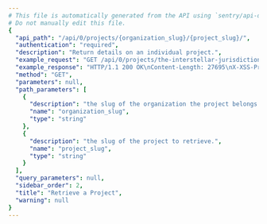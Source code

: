```yaml
---
# This file is automatically generated from the API using `sentry/api-docs/generator.py.`
# Do not manually edit this file.
{
  "api_path": "/api/0/projects/{organization_slug}/{project_slug}/", 
  "authentication": "required", 
  "description": "Return details on an individual project.", 
  "example_request": "GET /api/0/projects/the-interstellar-jurisdiction/pump-station/ HTTP/1.1\nHost: sentry.io\nAuthorization: Bearer <token>", 
  "example_response": "HTTP/1.1 200 OK\nContent-Length: 27695\nX-XSS-Protection: 1; mode=block\nX-Content-Type-Options: nosniff\nContent-Language: en\nAccess-Control-Expose-Headers: X-Sentry-Error, Retry-After\nVary: Accept-Language, Cookie\nAccess-Control-Allow-Methods: GET, PUT, DELETE, HEAD, OPTIONS\nAllow: GET, PUT, DELETE, HEAD, OPTIONS\nAccess-Control-Allow-Origin: *\nAccess-Control-Allow-Headers: X-Sentry-Auth, X-Requested-With, Origin, Accept, Content-Type, Authentication, Authorization\nContent-Type: application/json\nX-Frame-Options: deny\n\n{\n  \"allowedDomains\": [\n    \"*\"\n  ], \n  \"avatar\": {\n    \"avatarType\": \"letter_avatar\", \n    \"avatarUuid\": null\n  }, \n  \"builtinSymbolSources\": [\n    \"ios\", \n    \"microsoft\", \n    \"android\"\n  ], \n  \"color\": \"#3fbf7f\", \n  \"dataScrubber\": true, \n  \"dataScrubberDefaults\": true, \n  \"dateCreated\": \"2020-03-22T15:24:00.440074Z\", \n  \"defaultEnvironment\": null, \n  \"digestsMaxDelay\": 1800, \n  \"digestsMinDelay\": 300, \n  \"features\": [\n    \"servicehooks\", \n    \"data-forwarding\", \n    \"rate-limits\", \n    \"releases\", \n    \"minidump\"\n  ], \n  \"fingerprintingRules\": \"\", \n  \"firstEvent\": null, \n  \"groupingConfig\": \"newstyle:2019-10-29\", \n  \"groupingEnhancements\": \"\", \n  \"groupingEnhancementsBase\": \"common:2019-03-23\", \n  \"hasAccess\": true, \n  \"id\": \"2\", \n  \"isBookmarked\": false, \n  \"isInternal\": false, \n  \"isMember\": true, \n  \"isPublic\": false, \n  \"latestRelease\": {\n    \"authors\": [], \n    \"commitCount\": 0, \n    \"data\": {}, \n    \"dateCreated\": \"2020-03-22T15:24:18.513398Z\", \n    \"dateReleased\": null, \n    \"deployCount\": 0, \n    \"firstEvent\": null, \n    \"lastCommit\": null, \n    \"lastDeploy\": null, \n    \"lastEvent\": null, \n    \"newGroups\": 0, \n    \"owner\": null, \n    \"projects\": [\n      {\n        \"name\": \"Pump Station\", \n        \"slug\": \"pump-station\"\n      }\n    ], \n    \"ref\": \"6ba09a7c53235ee8a8fa5ee4c1ca8ca886e7fdbb\", \n    \"shortVersion\": \"2.0rc2\", \n    \"url\": null, \n    \"version\": \"2.0rc2\", \n    \"versionInfo\": {\n      \"buildHash\": null, \n      \"description\": \"2.0rc2\", \n      \"package\": null, \n      \"version\": {\n        \"raw\": \"2.0rc2\"\n      }\n    }\n  }, \n  \"name\": \"Pump Station\", \n  \"options\": {\n    \"feedback:branding\": true, \n    \"filters:blacklisted_ips\": \"\", \n    \"filters:error_messages\": \"\", \n    \"filters:releases\": \"\", \n    \"sentry:csp_ignored_sources\": \"\", \n    \"sentry:csp_ignored_sources_defaults\": true, \n    \"sentry:reprocessing_active\": false\n  }, \n  \"organization\": {\n    \"avatar\": {\n      \"avatarType\": \"letter_avatar\", \n      \"avatarUuid\": null\n    }, \n    \"dateCreated\": \"2020-03-22T15:24:00.398898Z\", \n    \"features\": [\n      \"symbol-sources\", \n      \"shared-issues\", \n      \"integrations-issue-basic\", \n      \"tweak-grouping-config\", \n      \"open-membership\", \n      \"advanced-search\", \n      \"grouping-info\", \n      \"integrations-issue-sync\", \n      \"invite-members\", \n      \"sso-saml2\", \n      \"custom-symbol-sources\", \n      \"sso-basic\"\n    ], \n    \"id\": \"2\", \n    \"isEarlyAdopter\": false, \n    \"name\": \"The Interstellar Jurisdiction\", \n    \"require2FA\": false, \n    \"slug\": \"the-interstellar-jurisdiction\", \n    \"status\": {\n      \"id\": \"active\", \n      \"name\": \"active\"\n    }\n  }, \n  \"platform\": null, \n  \"platforms\": [], \n  \"plugins\": [\n    {\n      \"assets\": [], \n      \"author\": {\n        \"name\": \"Sentry Team\", \n        \"url\": \"https://github.com/getsentry/sentry\"\n      }, \n      \"canDisable\": true, \n      \"contexts\": [], \n      \"description\": \"\\nForward Sentry events to Amazon SQS.\\n\\nAmazon Simple Queue Service (SQS) is a fully managed message\\nqueuing service that enables you to decouple and scale microservices,\\ndistributed systems, and serverless applications.\\n\", \n      \"doc\": \"\", \n      \"enabled\": false, \n      \"featureDescriptions\": [\n        {\n          \"description\": \"Forward Sentry errors and events to Amazon SQS.\", \n          \"featureGate\": \"data-forwarding\"\n        }\n      ], \n      \"features\": [\n        \"data-forwarding\"\n      ], \n      \"hasConfiguration\": true, \n      \"id\": \"amazon-sqs\", \n      \"isHidden\": false, \n      \"isTestable\": false, \n      \"metadata\": {}, \n      \"name\": \"Amazon SQS\", \n      \"resourceLinks\": [\n        {\n          \"title\": \"Report Issue\", \n          \"url\": \"https://github.com/getsentry/sentry/issues\"\n        }, \n        {\n          \"title\": \"View Source\", \n          \"url\": \"https://github.com/getsentry/sentry/tree/master/src/sentry_plugins\"\n        }\n      ], \n      \"shortName\": \"Amazon SQS\", \n      \"slug\": \"amazon-sqs\", \n      \"status\": \"beta\", \n      \"type\": \"data-forwarding\", \n      \"version\": \"10.1.0.dev0\"\n    }, \n    {\n      \"assets\": [], \n      \"author\": {\n        \"name\": \"Sentry Team\", \n        \"url\": \"https://github.com/getsentry/sentry\"\n      }, \n      \"canDisable\": true, \n      \"contexts\": [], \n      \"description\": \"\\nImprove your productivity by creating tasks in Asana directly\\nfrom Sentry issues. This integration also allows you to link Sentry\\nissues to existing tasks in Asana.\\n\", \n      \"doc\": \"\", \n      \"enabled\": false, \n      \"featureDescriptions\": [\n        {\n          \"description\": \"Create and link Sentry issue groups directly to an Asana ticket in any of your\\n            projects, providing a quick way to jump from a Sentry bug to tracked ticket!\", \n          \"featureGate\": \"issue-basic\"\n        }, \n        {\n          \"description\": \"Link Sentry issues to existing Asana tickets.\", \n          \"featureGate\": \"issue-basic\"\n        }\n      ], \n      \"features\": [\n        \"issue-basic\"\n      ], \n      \"hasConfiguration\": true, \n      \"id\": \"asana\", \n      \"isHidden\": false, \n      \"isTestable\": false, \n      \"metadata\": {}, \n      \"name\": \"Asana\", \n      \"resourceLinks\": [\n        {\n          \"title\": \"Report Issue\", \n          \"url\": \"https://github.com/getsentry/sentry/issues\"\n        }, \n        {\n          \"title\": \"View Source\", \n          \"url\": \"https://github.com/getsentry/sentry/tree/master/src/sentry_plugins\"\n        }\n      ], \n      \"shortName\": \"Asana\", \n      \"slug\": \"asana\", \n      \"status\": \"unknown\", \n      \"type\": \"issue-tracking\", \n      \"version\": \"10.1.0.dev0\"\n    }, \n    {\n      \"assets\": [], \n      \"author\": {\n        \"name\": \"Sentry Team\", \n        \"url\": \"https://github.com/getsentry/sentry\"\n      }, \n      \"canDisable\": true, \n      \"contexts\": [], \n      \"description\": \"Integrate Bitbucket issues by linking a repository to a project.\", \n      \"doc\": \"\", \n      \"enabled\": false, \n      \"featureDescriptions\": [\n        {\n          \"description\": \"Track commits and releases (learn more\\n            [here](https://docs.sentry.io/learn/releases/))\", \n          \"featureGate\": \"commits\"\n        }, \n        {\n          \"description\": \"Create Bitbucket issues from Sentry\", \n          \"featureGate\": \"issue-basic\"\n        }, \n        {\n          \"description\": \"Link Sentry issues to existing Bitbucket issues\", \n          \"featureGate\": \"issue-basic\"\n        }\n      ], \n      \"features\": [\n        \"commits\", \n        \"issue-basic\"\n      ], \n      \"hasConfiguration\": true, \n      \"id\": \"bitbucket\", \n      \"isHidden\": true, \n      \"isTestable\": false, \n      \"metadata\": {}, \n      \"name\": \"Bitbucket\", \n      \"resourceLinks\": [\n        {\n          \"title\": \"Report Issue\", \n          \"url\": \"https://github.com/getsentry/sentry/issues\"\n        }, \n        {\n          \"title\": \"View Source\", \n          \"url\": \"https://github.com/getsentry/sentry/tree/master/src/sentry_plugins\"\n        }\n      ], \n      \"shortName\": \"Bitbucket\", \n      \"slug\": \"bitbucket\", \n      \"status\": \"unknown\", \n      \"type\": \"issue-tracking\", \n      \"version\": \"10.1.0.dev0\"\n    }, \n    {\n      \"assets\": [], \n      \"author\": {\n        \"name\": \"Sentry Team\", \n        \"url\": \"https://github.com/getsentry/sentry\"\n      }, \n      \"canDisable\": true, \n      \"contexts\": [], \n      \"description\": \"Create Clubhouse Stories from a project.\", \n      \"doc\": \"\", \n      \"enabled\": false, \n      \"featureDescriptions\": [\n        {\n          \"description\": \"Create and link Sentry issue groups directly to a Clubhouse story in any of your\\n            projects, providing a quick way to jump from a Sentry bug to tracked ticket!\", \n          \"featureGate\": \"issue-basic\"\n        }, \n        {\n          \"description\": \"Link Sentry issues to existing Clubhouse stories.\", \n          \"featureGate\": \"issue-basic\"\n        }\n      ], \n      \"features\": [\n        \"issue-basic\"\n      ], \n      \"hasConfiguration\": true, \n      \"id\": \"clubhouse\", \n      \"isHidden\": true, \n      \"isTestable\": false, \n      \"metadata\": {}, \n      \"name\": \"Clubhouse\", \n      \"resourceLinks\": [\n        {\n          \"title\": \"Report Issue\", \n          \"url\": \"https://github.com/getsentry/sentry/issues\"\n        }, \n        {\n          \"title\": \"View Source\", \n          \"url\": \"https://github.com/getsentry/sentry/tree/master/src/sentry_plugins\"\n        }\n      ], \n      \"shortName\": \"Clubhouse\", \n      \"slug\": \"clubhouse\", \n      \"status\": \"unknown\", \n      \"type\": \"issue-tracking\", \n      \"version\": \"10.1.0.dev0\"\n    }, \n    {\n      \"assets\": [], \n      \"author\": {\n        \"name\": \"Sentry Team\", \n        \"url\": \"https://github.com/getsentry/sentry\"\n      }, \n      \"canDisable\": true, \n      \"contexts\": [], \n      \"description\": \"Integrate GitHub issues by linking a repository to a project.\", \n      \"doc\": \"\", \n      \"enabled\": false, \n      \"featureDescriptions\": [\n        {\n          \"description\": \"Create and link Sentry issue groups directly to a GitHub issue or pull\\n            request in any of your repositories, providing a quick way to jump from\\n            Sentry bug to tracked issue or PR!\", \n          \"featureGate\": \"issue-basic\"\n        }, \n        {\n          \"description\": \"Authorize repositories to be added to your Sentry organization to augment\\n            sentry issues with commit data with [deployment\\n            tracking](https://docs.sentry.io/learn/releases/).\", \n          \"featureGate\": \"commits\"\n        }\n      ], \n      \"features\": [\n        \"commits\", \n        \"issue-basic\"\n      ], \n      \"hasConfiguration\": true, \n      \"id\": \"github\", \n      \"isHidden\": true, \n      \"isTestable\": false, \n      \"metadata\": {}, \n      \"name\": \"GitHub\", \n      \"resourceLinks\": [\n        {\n          \"title\": \"Report Issue\", \n          \"url\": \"https://github.com/getsentry/sentry/issues\"\n        }, \n        {\n          \"title\": \"View Source\", \n          \"url\": \"https://github.com/getsentry/sentry/tree/master/src/sentry_plugins\"\n        }\n      ], \n      \"shortName\": \"GitHub\", \n      \"slug\": \"github\", \n      \"status\": \"unknown\", \n      \"type\": \"issue-tracking\", \n      \"version\": \"10.1.0.dev0\"\n    }, \n    {\n      \"assets\": [], \n      \"author\": {\n        \"name\": \"Sentry Team\", \n        \"url\": \"https://github.com/getsentry/sentry\"\n      }, \n      \"canDisable\": true, \n      \"contexts\": [], \n      \"description\": \"Integrate GitLab issues by linking a repository to a project\", \n      \"doc\": \"\", \n      \"enabled\": false, \n      \"featureDescriptions\": [\n        {\n          \"description\": \"Track commits and releases (learn more\\n            [here](https://docs.sentry.io/learn/releases/))\", \n          \"featureGate\": \"commits\"\n        }, \n        {\n          \"description\": \"Resolve Sentry issues via GitLab commits and merge requests by\\n            including `Fixes PROJ-ID` in the message\", \n          \"featureGate\": \"commits\"\n        }, \n        {\n          \"description\": \"Create GitLab issues from Sentry\", \n          \"featureGate\": \"issue-basic\"\n        }, \n        {\n          \"description\": \"Link Sentry issues to existing GitLab issues\", \n          \"featureGate\": \"issue-basic\"\n        }\n      ], \n      \"features\": [\n        \"commits\", \n        \"issue-basic\"\n      ], \n      \"hasConfiguration\": true, \n      \"id\": \"gitlab\", \n      \"isHidden\": true, \n      \"isTestable\": false, \n      \"metadata\": {}, \n      \"name\": \"GitLab\", \n      \"resourceLinks\": [\n        {\n          \"title\": \"Report Issue\", \n          \"url\": \"https://github.com/getsentry/sentry/issues\"\n        }, \n        {\n          \"title\": \"View Source\", \n          \"url\": \"https://github.com/getsentry/sentry/tree/master/src/sentry_plugins\"\n        }\n      ], \n      \"shortName\": \"GitLab\", \n      \"slug\": \"gitlab\", \n      \"status\": \"unknown\", \n      \"type\": \"issue-tracking\", \n      \"version\": \"10.1.0.dev0\"\n    }, \n    {\n      \"assets\": [], \n      \"author\": {\n        \"name\": \"Sentry Team\", \n        \"url\": \"https://github.com/getsentry\"\n      }, \n      \"canDisable\": true, \n      \"contexts\": [], \n      \"description\": \"Integrate Heroku release tracking.\", \n      \"doc\": \"\", \n      \"enabled\": false, \n      \"featureDescriptions\": [\n        {\n          \"description\": \"Integrate Heroku release tracking.\", \n          \"featureGate\": \"deployment\"\n        }\n      ], \n      \"features\": [\n        \"deployment\"\n      ], \n      \"hasConfiguration\": true, \n      \"id\": \"heroku\", \n      \"isHidden\": false, \n      \"isTestable\": false, \n      \"metadata\": {}, \n      \"name\": \"Heroku\", \n      \"resourceLinks\": [\n        {\n          \"title\": \"Report Issue\", \n          \"url\": \"https://github.com/getsentry/sentry/issues\"\n        }, \n        {\n          \"title\": \"View Source\", \n          \"url\": \"https://github.com/getsentry/sentry/tree/master/src/sentry_plugins\"\n        }\n      ], \n      \"shortName\": \"Heroku\", \n      \"slug\": \"heroku\", \n      \"status\": \"unknown\", \n      \"type\": \"release-tracking\", \n      \"version\": \"10.1.0.dev0\"\n    }, \n    {\n      \"assets\": [], \n      \"author\": {\n        \"name\": \"Sentry Team\", \n        \"url\": \"https://github.com/getsentry/sentry\"\n      }, \n      \"canDisable\": true, \n      \"contexts\": [], \n      \"description\": \"Integrate JIRA issues by linking a project.\", \n      \"doc\": \"\", \n      \"enabled\": false, \n      \"featureDescriptions\": [\n        {\n          \"description\": \"Create and link Sentry issue groups directly to a Jira ticket in any of your\\n            projects, providing a quick way to jump from a Sentry bug to tracked ticket!\", \n          \"featureGate\": \"issue-basic\"\n        }\n      ], \n      \"features\": [\n        \"issue-basic\"\n      ], \n      \"hasConfiguration\": true, \n      \"id\": \"jira\", \n      \"isHidden\": true, \n      \"isTestable\": false, \n      \"metadata\": {}, \n      \"name\": \"JIRA\", \n      \"resourceLinks\": [\n        {\n          \"title\": \"Report Issue\", \n          \"url\": \"https://github.com/getsentry/sentry/issues\"\n        }, \n        {\n          \"title\": \"View Source\", \n          \"url\": \"https://github.com/getsentry/sentry/tree/master/src/sentry_plugins\"\n        }\n      ], \n      \"shortName\": \"JIRA\", \n      \"slug\": \"jira\", \n      \"status\": \"unknown\", \n      \"type\": \"issue-tracking\", \n      \"version\": \"10.1.0.dev0\"\n    }, \n    {\n      \"assets\": [], \n      \"author\": {\n        \"name\": \"Sentry Team\", \n        \"url\": \"https://github.com/getsentry\"\n      }, \n      \"canDisable\": true, \n      \"contexts\": [], \n      \"description\": \"\\nTrigger alerts in Opsgenie from Sentry.\\n\\nOpsgenie is a cloud-based service for dev & ops teams, providing reliable\\nalerts, on-call schedule management and escalations. OpsGenie integrates with\\nmonitoring tools & services, ensures the right people are notified.\\n\", \n      \"doc\": \"\", \n      \"enabled\": false, \n      \"featureDescriptions\": [\n        {\n          \"description\": \"Configure rule based OpsGenie alerts to automatically be triggered.\", \n          \"featureGate\": \"alert-rule\"\n        }\n      ], \n      \"features\": [\n        \"alert-rule\"\n      ], \n      \"hasConfiguration\": true, \n      \"id\": \"opsgenie\", \n      \"isHidden\": false, \n      \"isTestable\": true, \n      \"metadata\": {}, \n      \"name\": \"OpsGenie\", \n      \"resourceLinks\": [\n        {\n          \"title\": \"Report Issue\", \n          \"url\": \"https://github.com/getsentry/sentry/issues\"\n        }, \n        {\n          \"title\": \"View Source\", \n          \"url\": \"https://github.com/getsentry/sentry/tree/master/src/sentry_plugins\"\n        }\n      ], \n      \"shortName\": \"OpsGenie\", \n      \"slug\": \"opsgenie\", \n      \"status\": \"unknown\", \n      \"type\": \"notification\", \n      \"version\": \"10.1.0.dev0\"\n    }, \n    {\n      \"assets\": [], \n      \"author\": {\n        \"name\": \"Sentry Team\", \n        \"url\": \"https://github.com/getsentry/sentry\"\n      }, \n      \"canDisable\": true, \n      \"contexts\": [], \n      \"description\": \"Send alerts to PagerDuty.\", \n      \"doc\": \"\", \n      \"enabled\": false, \n      \"featureDescriptions\": [\n        {\n          \"description\": \"Configure rule based PagerDuty alerts to automatically be triggered in a specific\\n            service - or in multiple services!\", \n          \"featureGate\": \"alert-rule\"\n        }\n      ], \n      \"features\": [\n        \"alert-rule\"\n      ], \n      \"hasConfiguration\": true, \n      \"id\": \"pagerduty\", \n      \"isHidden\": true, \n      \"isTestable\": true, \n      \"metadata\": {}, \n      \"name\": \"PagerDuty\", \n      \"resourceLinks\": [\n        {\n          \"title\": \"Report Issue\", \n          \"url\": \"https://github.com/getsentry/sentry/issues\"\n        }, \n        {\n          \"title\": \"View Source\", \n          \"url\": \"https://github.com/getsentry/sentry/tree/master/src/sentry_plugins\"\n        }\n      ], \n      \"shortName\": \"PagerDuty\", \n      \"slug\": \"pagerduty\", \n      \"status\": \"unknown\", \n      \"type\": \"notification\", \n      \"version\": \"10.1.0.dev0\"\n    }, \n    {\n      \"assets\": [], \n      \"author\": {\n        \"name\": \"Sentry Team\", \n        \"url\": \"https://github.com/getsentry/sentry\"\n      }, \n      \"canDisable\": true, \n      \"contexts\": [], \n      \"description\": \"\\nImprove your productivity by creating tickets in Phabricator directly from Sentry issues.\\nThis integration also allows you to link Sentry issues to existing tickets in Phabricator.\\n\\nPhabricator is a set of tools for developing software. It includes applications for\\ncode review, repository hosting, bug tracking, project management, and more.\\n\", \n      \"doc\": \"\", \n      \"enabled\": false, \n      \"featureDescriptions\": [\n        {\n          \"description\": \"Create and link Sentry issue groups directly to a Phabricator ticket in any of your\\n            projects, providing a quick way to jump from a Sentry bug to tracked ticket!\", \n          \"featureGate\": \"issue-basic\"\n        }, \n        {\n          \"description\": \"Link Sentry issues to existing Phabricator tickets.\", \n          \"featureGate\": \"issue-basic\"\n        }\n      ], \n      \"features\": [\n        \"issue-basic\"\n      ], \n      \"hasConfiguration\": true, \n      \"id\": \"phabricator\", \n      \"isHidden\": false, \n      \"isTestable\": false, \n      \"metadata\": {}, \n      \"name\": \"Phabricator\", \n      \"resourceLinks\": [\n        {\n          \"title\": \"Report Issue\", \n          \"url\": \"https://github.com/getsentry/sentry/issues\"\n        }, \n        {\n          \"title\": \"View Source\", \n          \"url\": \"https://github.com/getsentry/sentry/tree/master/src/sentry_plugins\"\n        }\n      ], \n      \"shortName\": \"Phabricator\", \n      \"slug\": \"phabricator\", \n      \"status\": \"unknown\", \n      \"type\": \"issue-tracking\", \n      \"version\": \"10.1.0.dev0\"\n    }, \n    {\n      \"assets\": [], \n      \"author\": {\n        \"name\": \"Sentry Team\", \n        \"url\": \"https://github.com/getsentry/sentry\"\n      }, \n      \"canDisable\": true, \n      \"contexts\": [], \n      \"description\": \"\\nImprove your productivity by creating tickets in Pivotal Tracker directly from Sentry issues.\\nThis integration also allows you to link Sentry issues to existing tickets in Pivotal Tracker.\\n\\nPivotal Tracker is a straightforward project-planning tool that helps software development\\nteams form realistic expectations about when work might be completed based on the teams\\nongoing performance. Tracker visualizes your projects in the form of stories\\nmoving through your workflow, encouraging you to break down projects into manageable\\nchunks and have important conversations about deliverables and scope.\\n\", \n      \"doc\": \"\", \n      \"enabled\": false, \n      \"featureDescriptions\": [\n        {\n          \"description\": \"Create and link Sentry issue groups directly to a Pivotal Tracker ticket in any of your\\n            projects, providing a quick way to jump from a Sentry bug to tracked ticket!\", \n          \"featureGate\": \"issue-basic\"\n        }, \n        {\n          \"description\": \"Link Sentry issues to existing Pivotal Tracker tickets.\", \n          \"featureGate\": \"issue-basic\"\n        }\n      ], \n      \"features\": [\n        \"issue-basic\"\n      ], \n      \"hasConfiguration\": true, \n      \"id\": \"pivotal\", \n      \"isHidden\": false, \n      \"isTestable\": false, \n      \"metadata\": {}, \n      \"name\": \"Pivotal Tracker\", \n      \"resourceLinks\": [\n        {\n          \"title\": \"Report Issue\", \n          \"url\": \"https://github.com/getsentry/sentry/issues\"\n        }, \n        {\n          \"title\": \"View Source\", \n          \"url\": \"https://github.com/getsentry/sentry/tree/master/src/sentry_plugins\"\n        }\n      ], \n      \"shortName\": \"Pivotal Tracker\", \n      \"slug\": \"pivotal\", \n      \"status\": \"unknown\", \n      \"type\": \"issue-tracking\", \n      \"version\": \"10.1.0.dev0\"\n    }, \n    {\n      \"assets\": [], \n      \"author\": {\n        \"name\": \"Sentry Team\", \n        \"url\": \"https://github.com/getsentry/sentry\"\n      }, \n      \"canDisable\": true, \n      \"contexts\": [], \n      \"description\": \"\\nGet notified of Sentry alerts on any device using the Pushover integration.\\n\\nPushover makes it easy to get real-time notifications on your Android, iPhone, iPad, and Desktop.\\n\", \n      \"doc\": \"\", \n      \"enabled\": false, \n      \"featureDescriptions\": [\n        {\n          \"description\": \"Configure rule based Pushover notifications to be sent.\", \n          \"featureGate\": \"alert-rule\"\n        }\n      ], \n      \"features\": [\n        \"alert-rule\"\n      ], \n      \"hasConfiguration\": true, \n      \"id\": \"pushover\", \n      \"isHidden\": false, \n      \"isTestable\": true, \n      \"metadata\": {}, \n      \"name\": \"Pushover\", \n      \"resourceLinks\": [\n        {\n          \"title\": \"Report Issue\", \n          \"url\": \"https://github.com/getsentry/sentry/issues\"\n        }, \n        {\n          \"title\": \"View Source\", \n          \"url\": \"https://github.com/getsentry/sentry/tree/master/src/sentry_plugins\"\n        }\n      ], \n      \"shortName\": \"Pushover\", \n      \"slug\": \"pushover\", \n      \"status\": \"unknown\", \n      \"type\": \"notification\", \n      \"version\": \"10.1.0.dev0\"\n    }, \n    {\n      \"assets\": [], \n      \"author\": {\n        \"name\": \"Sentry\", \n        \"url\": \"https://github.com/getsentry/sentry\"\n      }, \n      \"canDisable\": true, \n      \"contexts\": [], \n      \"description\": \"\\nCreate issues in Redmine directly from Sentry. This integration also\\nallows you to link Sentry issues to existing tickets in Redmine.\\n\\nRedmine is a flexible project management web application. Written using\\nthe Ruby on Rails framework, it is cross-platform and cross-database.\\n\", \n      \"doc\": \"\", \n      \"enabled\": false, \n      \"featureDescriptions\": [\n        {\n          \"description\": \"Create and link Sentry issue groups directly to an Redmine issue in any of your\\n            projects, providing a quick way to jump from a Sentry bug to tracked ticket!\", \n          \"featureGate\": \"issue-basic\"\n        }, \n        {\n          \"description\": \"Link Sentry issues to existing Redmine issue.\", \n          \"featureGate\": \"issue-basic\"\n        }\n      ], \n      \"features\": [\n        \"issue-basic\"\n      ], \n      \"hasConfiguration\": true, \n      \"id\": \"redmine\", \n      \"isHidden\": false, \n      \"isTestable\": false, \n      \"metadata\": {}, \n      \"name\": \"Redmine\", \n      \"resourceLinks\": [\n        {\n          \"title\": \"Report Issue\", \n          \"url\": \"https://github.com/getsentry/sentry/issues\"\n        }, \n        {\n          \"title\": \"View Source\", \n          \"url\": \"https://github.com/getsentry/sentry/tree/master/src/sentry_plugins\"\n        }\n      ], \n      \"shortName\": \"Redmine\", \n      \"slug\": \"redmine\", \n      \"status\": \"unknown\", \n      \"type\": \"issue-tracking\", \n      \"version\": \"10.1.0.dev0\"\n    }, \n    {\n      \"assets\": [], \n      \"author\": {\n        \"name\": \"Sentry Team\", \n        \"url\": \"https://github.com/getsentry/sentry\"\n      }, \n      \"canDisable\": true, \n      \"contexts\": [], \n      \"description\": \"\\nSend Sentry events to Segment. This integration allows you to collect all your client-side data\\nfor Sentry automatically without the need to install the Sentry client library.\\nEnable Sentry in your Segment settings to asynchronously load Raven.js onto your page without\\ntouching the code in your application.\\n\\nSegment is a customer data platform (CDP) that helps you collect, clean, and control your customer data.\\n\", \n      \"doc\": \"\", \n      \"enabled\": false, \n      \"featureDescriptions\": [\n        {\n          \"description\": \"Forward Sentry errors and events to Segment.\", \n          \"featureGate\": \"data-forwarding\"\n        }\n      ], \n      \"features\": [\n        \"data-forwarding\"\n      ], \n      \"hasConfiguration\": true, \n      \"id\": \"segment\", \n      \"isHidden\": false, \n      \"isTestable\": false, \n      \"metadata\": {}, \n      \"name\": \"Segment\", \n      \"resourceLinks\": [\n        {\n          \"title\": \"Report Issue\", \n          \"url\": \"https://github.com/getsentry/sentry/issues\"\n        }, \n        {\n          \"title\": \"View Source\", \n          \"url\": \"https://github.com/getsentry/sentry/tree/master/src/sentry_plugins\"\n        }\n      ], \n      \"shortName\": \"Segment\", \n      \"slug\": \"segment\", \n      \"status\": \"beta\", \n      \"type\": \"data-forwarding\", \n      \"version\": \"10.1.0.dev0\"\n    }, \n    {\n      \"assets\": [], \n      \"author\": {\n        \"name\": \"Sentry Team\", \n        \"url\": \"https://github.com/getsentry/sentry\"\n      }, \n      \"canDisable\": true, \n      \"contexts\": [\n        \"sessionstack\"\n      ], \n      \"description\": \"Watch SessionStack recordings in Sentry.\", \n      \"doc\": \"\", \n      \"enabled\": false, \n      \"featureDescriptions\": [\n        {\n          \"description\": \"Watch the SessionStack session replay of a user in a video widget embedded in the Sentry UI for an issue.\", \n          \"featureGate\": \"session-replay\"\n        }\n      ], \n      \"features\": [\n        \"session-replay\"\n      ], \n      \"hasConfiguration\": true, \n      \"id\": \"sessionstack\", \n      \"isHidden\": false, \n      \"isTestable\": false, \n      \"metadata\": {}, \n      \"name\": \"SessionStack\", \n      \"resourceLinks\": [\n        {\n          \"title\": \"Report Issue\", \n          \"url\": \"https://github.com/getsentry/sentry/issues\"\n        }, \n        {\n          \"title\": \"View Source\", \n          \"url\": \"https://github.com/getsentry/sentry/tree/master/src/sentry_plugins\"\n        }\n      ], \n      \"shortName\": \"SessionStack\", \n      \"slug\": \"sessionstack\", \n      \"status\": \"unknown\", \n      \"type\": \"default\", \n      \"version\": \"10.1.0.dev0\"\n    }, \n    {\n      \"assets\": [], \n      \"author\": {\n        \"name\": \"Sentry Team\", \n        \"url\": \"https://github.com/getsentry/sentry\"\n      }, \n      \"canDisable\": true, \n      \"contexts\": [], \n      \"description\": \"Post notifications to a Slack channel.\", \n      \"doc\": \"\", \n      \"enabled\": false, \n      \"featureDescriptions\": [\n        {\n          \"description\": \"Configure rule based Slack notifications to automatically be posted into a\\n            specific channel. Want any error that's happening more than 100 times a\\n            minute to be posted in `#critical-errors`? Setup a rule for it!\", \n          \"featureGate\": \"alert-rule\"\n        }\n      ], \n      \"features\": [\n        \"alert-rule\"\n      ], \n      \"hasConfiguration\": true, \n      \"id\": \"slack\", \n      \"isHidden\": true, \n      \"isTestable\": true, \n      \"metadata\": {}, \n      \"name\": \"Slack\", \n      \"resourceLinks\": [\n        {\n          \"title\": \"Report Issue\", \n          \"url\": \"https://github.com/getsentry/sentry/issues\"\n        }, \n        {\n          \"title\": \"View Source\", \n          \"url\": \"https://github.com/getsentry/sentry/tree/master/src/sentry_plugins\"\n        }\n      ], \n      \"shortName\": \"Slack\", \n      \"slug\": \"slack\", \n      \"status\": \"unknown\", \n      \"type\": \"notification\", \n      \"version\": \"10.1.0.dev0\"\n    }, \n    {\n      \"assets\": [], \n      \"author\": {\n        \"name\": \"Sentry Team\", \n        \"url\": \"https://github.com/getsentry/sentry\"\n      }, \n      \"canDisable\": true, \n      \"contexts\": [], \n      \"description\": \"\\nSend Sentry events to Splunk.\\n\", \n      \"doc\": \"\", \n      \"enabled\": false, \n      \"featureDescriptions\": [\n        {\n          \"description\": \"Forward Sentry errors and events to Splunk.\", \n          \"featureGate\": \"data-forwarding\"\n        }\n      ], \n      \"features\": [\n        \"data-forwarding\"\n      ], \n      \"hasConfiguration\": true, \n      \"id\": \"splunk\", \n      \"isHidden\": false, \n      \"isTestable\": false, \n      \"metadata\": {}, \n      \"name\": \"Splunk\", \n      \"resourceLinks\": [\n        {\n          \"title\": \"Splunk Setup Instructions\", \n          \"url\": \"https://github.com/getsentry/sentry/blob/master/src/sentry_plugins/splunk/Splunk_Instructions.rst\"\n        }, \n        {\n          \"title\": \"Report Issue\", \n          \"url\": \"https://github.com/getsentry/sentry/issues\"\n        }, \n        {\n          \"title\": \"View Source\", \n          \"url\": \"https://github.com/getsentry/sentry/tree/master/src/sentry_plugins\"\n        }\n      ], \n      \"shortName\": \"Splunk\", \n      \"slug\": \"splunk\", \n      \"status\": \"unknown\", \n      \"type\": \"data-forwarding\", \n      \"version\": \"10.1.0.dev0\"\n    }, \n    {\n      \"assets\": [], \n      \"author\": {\n        \"name\": \"Sentry Team\", \n        \"url\": \"https://github.com/getsentry/sentry\"\n      }, \n      \"canDisable\": true, \n      \"contexts\": [], \n      \"description\": \"\\nCreate issues in Teamwork directly from Sentry. This integration also allows\\nyou to link Sentry issues to existing tickets in Teamwork.\\n\\nTeamwork is a work and project management tool that helps teams improve\\ncollaboration, visibility, accountability and ultimately results.\\n\", \n      \"doc\": \"\", \n      \"enabled\": false, \n      \"featureDescriptions\": [\n        {\n          \"description\": \"Create and link Sentry issue groups directly to an Teamwork ticket in any of your\\n            projects, providing a quick way to jump from a Sentry bug to tracked ticket!\", \n          \"featureGate\": \"issue-basic\"\n        }, \n        {\n          \"description\": \"Link Sentry issues to existing Teamwork tickets.\", \n          \"featureGate\": \"issue-basic\"\n        }\n      ], \n      \"features\": [\n        \"issue-basic\"\n      ], \n      \"hasConfiguration\": true, \n      \"id\": \"teamwork\", \n      \"isHidden\": false, \n      \"isTestable\": false, \n      \"metadata\": {}, \n      \"name\": \"Teamwork\", \n      \"resourceLinks\": [\n        {\n          \"title\": \"Report Issue\", \n          \"url\": \"https://github.com/getsentry/sentry/issues\"\n        }, \n        {\n          \"title\": \"View Source\", \n          \"url\": \"https://github.com/getsentry/sentry/tree/master/src/sentry_plugins\"\n        }\n      ], \n      \"shortName\": \"Teamwork\", \n      \"slug\": \"teamwork\", \n      \"status\": \"unknown\", \n      \"type\": \"issue-tracking\", \n      \"version\": \"10.1.0.dev0\"\n    }, \n    {\n      \"assets\": [], \n      \"author\": {\n        \"name\": \"Sentry Team\", \n        \"url\": \"https://github.com/getsentry/sentry\"\n      }, \n      \"canDisable\": true, \n      \"contexts\": [], \n      \"description\": \"\\nCreate cards in Trello directly from Sentry. This integration also allows\\nyou to link Sentry issues to existing cards in Trello.\\n\\nTrello is the easy, free, flexible, and visual way to manage your projects\\nand organize anything, trusted by millions of people from all over the world.\\n\", \n      \"doc\": \"\", \n      \"enabled\": false, \n      \"featureDescriptions\": [\n        {\n          \"description\": \"Create and link Sentry issue groups directly to an Trello card in any of your\\n            projects, providing a quick way to jump from a Sentry bug to tracked ticket!\", \n          \"featureGate\": \"issue-basic\"\n        }, \n        {\n          \"description\": \"Link Sentry issues to existing Trello cards\", \n          \"featureGate\": \"issue-basic\"\n        }\n      ], \n      \"features\": [\n        \"issue-basic\"\n      ], \n      \"hasConfiguration\": true, \n      \"id\": \"trello\", \n      \"isHidden\": false, \n      \"isTestable\": false, \n      \"metadata\": {}, \n      \"name\": \"Trello\", \n      \"resourceLinks\": [\n        {\n          \"title\": \"Trello Setup Instructions\", \n          \"url\": \"https://github.com/getsentry/sentry/blob/master/src/sentry_plugins/trello/Trello_Instructions.md\"\n        }, \n        {\n          \"title\": \"Report Issue\", \n          \"url\": \"https://github.com/getsentry/sentry/issues\"\n        }, \n        {\n          \"title\": \"View Source\", \n          \"url\": \"https://github.com/getsentry/sentry/tree/master/src/sentry_plugins\"\n        }\n      ], \n      \"shortName\": \"Trello\", \n      \"slug\": \"trello\", \n      \"status\": \"unknown\", \n      \"type\": \"issue-tracking\", \n      \"version\": \"10.1.0.dev0\"\n    }, \n    {\n      \"assets\": [], \n      \"author\": {\n        \"name\": \"Matt Robenolt\", \n        \"url\": \"https://github.com/mattrobenolt\"\n      }, \n      \"canDisable\": true, \n      \"contexts\": [], \n      \"description\": \"\\nGet notified of Sentry alerts via SMS.\\n\\nTwilio allows users to send and receive text messages globally with\\nthe API that over a million developers depend on.\\n\", \n      \"doc\": \"\", \n      \"enabled\": false, \n      \"featureDescriptions\": [\n        {\n          \"description\": \"Configure rule based SMS notifications to be sent via Twilio.\", \n          \"featureGate\": \"alert-rule\"\n        }\n      ], \n      \"features\": [\n        \"alert-rule\"\n      ], \n      \"hasConfiguration\": true, \n      \"id\": \"twilio\", \n      \"isHidden\": false, \n      \"isTestable\": true, \n      \"metadata\": {}, \n      \"name\": \"Twilio (SMS)\", \n      \"resourceLinks\": [\n        {\n          \"title\": \"Documentation\", \n          \"url\": \"https://github.com/getsentry/sentry/blob/master/src/sentry_plugins/twilio/Twilio_Instructions.md\"\n        }, \n        {\n          \"title\": \"Report Issue\", \n          \"url\": \"https://github.com/getsentry/sentry/issues\"\n        }, \n        {\n          \"title\": \"View Source\", \n          \"url\": \"https://github.com/getsentry/sentry/tree/master/src/sentry_plugins/twilio\"\n        }, \n        {\n          \"title\": \"Twilio\", \n          \"url\": \"https://www.twilio.com/\"\n        }\n      ], \n      \"shortName\": \"Twilio (SMS)\", \n      \"slug\": \"twilio\", \n      \"status\": \"unknown\", \n      \"type\": \"notification\", \n      \"version\": \"10.1.0.dev0\"\n    }, \n    {\n      \"assets\": [], \n      \"author\": {\n        \"name\": \"Sentry Team\", \n        \"url\": \"https://github.com/getsentry/sentry\"\n      }, \n      \"canDisable\": true, \n      \"contexts\": [], \n      \"description\": \"\\nTrigger alerts in VictorOps from Sentry.\\n\\nVictorOps is incident response software purpose-built for teams powering the\\nevolution of software. With on-call basics, cross-team collaboration, and\\nstreamlined visibility, we champion the engineers powering innovation and uptime.\\n\", \n      \"doc\": \"\", \n      \"enabled\": false, \n      \"featureDescriptions\": [\n        {\n          \"description\": \"Configure rule based VictorOps alerts to automatically be triggered.\", \n          \"featureGate\": \"alert-rule\"\n        }\n      ], \n      \"features\": [\n        \"alert-rule\"\n      ], \n      \"hasConfiguration\": true, \n      \"id\": \"victorops\", \n      \"isHidden\": false, \n      \"isTestable\": true, \n      \"metadata\": {}, \n      \"name\": \"VictorOps\", \n      \"resourceLinks\": [\n        {\n          \"title\": \"Report Issue\", \n          \"url\": \"https://github.com/getsentry/sentry/issues\"\n        }, \n        {\n          \"title\": \"View Source\", \n          \"url\": \"https://github.com/getsentry/sentry/tree/master/src/sentry_plugins\"\n        }\n      ], \n      \"shortName\": \"VictorOps\", \n      \"slug\": \"victorops\", \n      \"status\": \"unknown\", \n      \"type\": \"notification\", \n      \"version\": \"10.1.0.dev0\"\n    }, \n    {\n      \"assets\": [], \n      \"author\": {\n        \"name\": \"Sentry Team\", \n        \"url\": \"https://github.com/getsentry/sentry\"\n      }, \n      \"canDisable\": true, \n      \"contexts\": [], \n      \"description\": \"Integrate Visual Studio Team Services work items by linking a project.\", \n      \"doc\": \"\", \n      \"enabled\": false, \n      \"featureDescriptions\": [\n        {\n          \"description\": \"Create and link Sentry issue groups directly to a Azure DevOps work item in any of\\n            your projects, providing a quick way to jump from Sentry bug to tracked\\n            work item!\", \n          \"featureGate\": \"issue-basic\"\n        }\n      ], \n      \"features\": [\n        \"issue-basic\"\n      ], \n      \"hasConfiguration\": true, \n      \"id\": \"vsts\", \n      \"isHidden\": true, \n      \"isTestable\": false, \n      \"metadata\": {}, \n      \"name\": \"Visual Studio Team Services\", \n      \"resourceLinks\": [\n        {\n          \"title\": \"Report Issue\", \n          \"url\": \"https://github.com/getsentry/sentry/issues\"\n        }, \n        {\n          \"title\": \"View Source\", \n          \"url\": \"https://github.com/getsentry/sentry/tree/master/src/sentry_plugins\"\n        }\n      ], \n      \"shortName\": \"VSTS\", \n      \"slug\": \"vsts\", \n      \"status\": \"unknown\", \n      \"type\": \"issue-tracking\", \n      \"version\": \"10.1.0.dev0\"\n    }, \n    {\n      \"assets\": [], \n      \"author\": {\n        \"name\": \"Sentry Team\", \n        \"url\": \"https://github.com/getsentry/sentry\"\n      }, \n      \"canDisable\": true, \n      \"contexts\": [], \n      \"description\": \"\\nTrigger outgoing HTTP POST requests from Sentry.\\n\\nNote: To configure webhooks over multiple projects, we recommend setting up an\\n[Internal Integration](https://docs.sentry.io/workflow/integrations/integration-platform/#internal-integrations).\\n\", \n      \"doc\": \"\", \n      \"enabled\": false, \n      \"featureDescriptions\": [\n        {\n          \"description\": \"Configure rule based outgoing HTTP POST requests from Sentry.\", \n          \"featureGate\": \"alert-rule\"\n        }\n      ], \n      \"features\": [\n        \"alert-rule\"\n      ], \n      \"hasConfiguration\": true, \n      \"id\": \"webhooks\", \n      \"isHidden\": false, \n      \"isTestable\": true, \n      \"metadata\": {}, \n      \"name\": \"WebHooks\", \n      \"resourceLinks\": [\n        {\n          \"title\": \"Report Issue\", \n          \"url\": \"https://github.com/getsentry/sentry/issues\"\n        }, \n        {\n          \"title\": \"View Source\", \n          \"url\": \"https://github.com/getsentry/sentry/tree/master/src/sentry/plugins/sentry_webhooks\"\n        }\n      ], \n      \"shortName\": \"WebHooks\", \n      \"slug\": \"webhooks\", \n      \"status\": \"unknown\", \n      \"type\": \"notification\", \n      \"version\": \"10.1.0.dev0\"\n    }\n  ], \n  \"processingIssues\": 0, \n  \"relayPiiConfig\": null, \n  \"resolveAge\": 0, \n  \"safeFields\": [], \n  \"scrapeJavaScript\": true, \n  \"scrubIPAddresses\": false, \n  \"securityToken\": \"3c7365d26c5111eabb500242ac110002\", \n  \"securityTokenHeader\": null, \n  \"sensitiveFields\": [], \n  \"slug\": \"pump-station\", \n  \"status\": \"active\", \n  \"storeCrashReports\": 0, \n  \"subjectPrefix\": \"[Sentry] \", \n  \"subjectTemplate\": \"$shortID - $title\", \n  \"symbolSources\": null, \n  \"team\": {\n    \"id\": \"2\", \n    \"name\": \"Powerful Abolitionist\", \n    \"slug\": \"powerful-abolitionist\"\n  }, \n  \"teams\": [\n    {\n      \"id\": \"2\", \n      \"name\": \"Powerful Abolitionist\", \n      \"slug\": \"powerful-abolitionist\"\n    }\n  ], \n  \"verifySSL\": false\n}", 
  "method": "GET", 
  "parameters": null, 
  "path_parameters": [
    {
      "description": "the slug of the organization the project belongs to.", 
      "name": "organization_slug", 
      "type": "string"
    }, 
    {
      "description": "the slug of the project to retrieve.", 
      "name": "project_slug", 
      "type": "string"
    }
  ], 
  "query_parameters": null, 
  "sidebar_order": 2, 
  "title": "Retrieve a Project", 
  "warning": null
}
---
```

